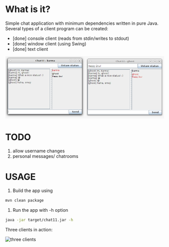 What is it?
=======
Simple chat application with minimum dependencies written in pure Java.
Several types of a client program can be created:
 - [done] console client (reads from stdin/writes to stdout) 
 - [done] window client (using Swing)
 - [done] text client 

![screenshot](/shot.png?raw=true "Chat windows with working emoji")

TODO
====
1. allow username changes
1. personal messages/ chatrooms


USAGE
======
1. Build the app using 
  ```bash
  mvn clean package
  ```
1. Run the app with -h option
  ```bash
  java -jar target/chat11.jar -h
  ```
Three clients in action:

![three clients](/tree_clients.png?raw=true "Three chat clients")

